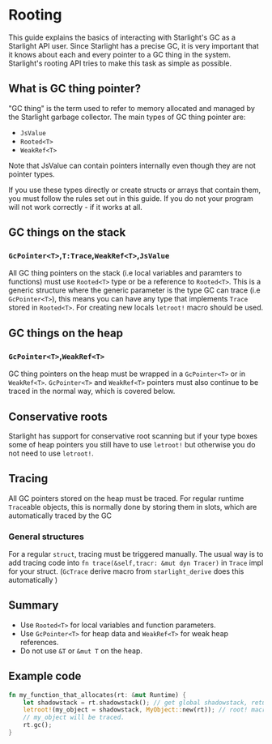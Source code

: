 # Rooting

This guide explains the basics of interacting with Starlight's GC as a Starlight API user. Since Starlight has a precise GC, it is very important that it knows about each and every pointer to a GC thing in the system. Starlight's rooting API tries to make this task as simple as possible.

## What is GC thing pointer?

"GC thing" is the term used to refer to memory allocated and managed by the Starlight garbage collector. The main types of GC thing pointer are:

- `JsValue`
- `Rooted<T>`
- `WeakRef<T>`


Note that JsValue can contain pointers internally even though they are not pointer types.

If you use these types directly or create structs or arrays that contain them, you must follow the rules set out in this guide. If you do not your program will not work correctly - if it works at all.

## GC things on the stack

### `GcPointer<T>`,`T:Trace`,`WeakRef<T>`,`JsValue`

All GC thing pointers on the stack (i.e local variables and paramters to functions) must use `Rooted<T>` type or be a reference to `Rooted<T>`. This is a generic structure where the generic parameter is the type GC can trace (i.e `GcPointer<T>`), this means you can have any type that implements `Trace` stored in `Rooted<T>`. For creating new locals `letroot!` macro should be used. 
## GC things on the heap

### `GcPointer<T>`,`WeakRef<T>`

GC thing pointers on the heap must be wrapped in a `GcPointer<T>` or in `WeakRef<T>`. `GcPointer<T>` and `WeakRef<T>` pointers must also continue to be traced in the normal way, which is covered below.
## Conservative roots

Starlight has support for conservative root scanning but if your type boxes some of heap pointers you still have to use `letroot!` but otherwise you do not need to use `letroot!`.
## Tracing

All GC pointers stored on the heap must be traced. For regular runtime `Trace`able objects, this is normally done by storing them in slots, which are automatically traced by the GC

### General structures

For a regular `struct`, tracing must be triggered manually. The usual way is to add tracing code into `fn trace(&self,tracr: &mut dyn Tracer)` in `Trace` impl for your struct. (`GcTrace` derive macro from `starlight_derive` does this automatically )

## Summary

- Use `Rooted<T>` for local variables and function parameters.
- Use `GcPointer<T>` for heap data and `WeakRef<T>` for weak heap references. 
- Do not use `&T` or `&mut T` on the heap.

## Example code
```rust
fn my_function_that_allocates(rt: &mut Runtime) {
    let shadowstack = rt.shadowstack(); // get global shadowstack, returned reference is tied to lifetime of current scope.
    letroot!(my_object = shadowstack, MyObject::new(rt)); // root! macro internally does zero heap allocations, shadowstack stores pinned references to stack values.
    // my_object will be traced.
    rt.gc();
}
```